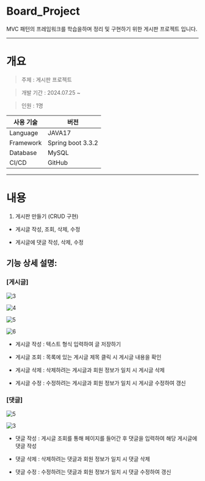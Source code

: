 # Board_Project

MVC 패턴의 프레임워크를 학습을하며 정리 및 구현하기 위한 게시판 프로젝트 입니다.
  
- - -
  
# 개요

>주제 : 게시판 프로젝트

>개발 기간 : 2024.07.25 ~

>인원 : 1명
  
|사용 기술|버전|
|-----|---|
|Language | JAVA17 |
|Framework | Spring boot 3.3.2 |
|Database | MySQL |
|CI/CD | GitHub |
  
- - -
  
# 내용
  
1. 게시판 만들기 (CRUD 구현)
   
* 게시글 작성, 조회, 삭제, 수정
  
* 게시글에 댓글 작성, 삭제, 수정
  
   
## 기능 상세 설명:
  
  
### [게시글]
  
  
![3](https://github.com/user-attachments/assets/6292b849-4783-4219-9654-d8152612deb1)
  
![4](https://github.com/user-attachments/assets/ef1d1a2c-87e0-410a-8b69-585eda7feea1)
  
![5](https://github.com/user-attachments/assets/4e99190b-d576-464c-9c42-7e3dfa8b38b8)
  
![6](https://github.com/user-attachments/assets/419283bf-6638-45bf-8795-dfaf33c0b7b1)
  
  
  
* 게시글 작성 : 텍스트 형식 입력하여 글 저장하기

* 게시글 조회 : 목록에 있는 게시글 제목 클릭 시 게시글 내용을 확인

* 게시글 삭제 : 삭제하려는 게시글과 회원 정보가 일치 시 게시글 삭제

* 게시글 수정 : 수정하려는 게시글과 회원 정보가 일치 시 게시글 수정하여 갱신
  
  
  
### [댓글]
  
  
![5](https://github.com/user-attachments/assets/a2e65cb1-baa2-4041-9184-4f631f05a560)
  
![3](https://github.com/user-attachments/assets/eb811592-a251-4cfc-befc-8e6bca82b2e7)
  
  
  
* 댓글 작성 : 게시글 조회를 통해 페이지를 들어간 후 댓글을 입력하여 해당 게시글에 댓글 작성

* 댓글 삭제 : 삭제하려는 댓글과 회원 정보가 일치 시 댓글 삭제

* 댓글 수정 : 수정하려는 댓글과 회원 정보가 일치 시 댓글 수정하여 갱신



